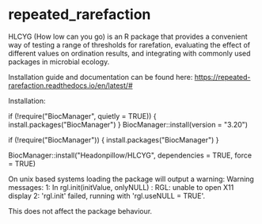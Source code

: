 # repeated_rarefaction

HLCYG (How low can you go) is an R package that provides a convenient way of testing a range of thresholds for rarefation, evaluating the effect of different values on ordination results, and integrating with commonly used packages in microbial ecology.

Installation guide and documentation can be found here: https://repeated-rarefaction.readthedocs.io/en/latest/#

Installation: 

if (!require("BiocManager", quietly = TRUE)) {
    install.packages("BiocManager")
}
BiocManager::install(version = "3.20")

if (!require("BiocManager")) {
  install.packages("BiocManager")
}

BiocManager::install("Headonpillow/HLCYG", dependencies = TRUE, force = TRUE)


On unix based systems loading the package will output a warning: 
Warning messages:
1: In rgl.init(initValue, onlyNULL) : RGL: unable to open X11 display
2: 'rgl.init' failed, running with 'rgl.useNULL = TRUE'. 

This does not affect the package behaviour. 
